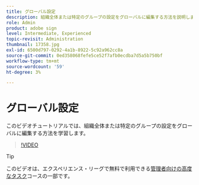 ```yaml
---
title: グローバル設定
description: 組織全体または特定のグループの設定をグローバルに編集する方法を説明します
role: Admin
product: adobe sign
level: Intermediate, Experienced
topic-revisit: Administration
thumbnail: 17358.jpg
exl-id: 6500d797-0292-4a1b-8922-5c92a962cc8a
source-git-commit: 0ed358068fefe5ce52f7afb0ecdba7d5a5b750bf
workflow-type: tm+mt
source-wordcount: '59'
ht-degree: 3%

---
```


# グローバル設定

このビデオチュートリアルでは、組織全体または特定のグループの設定をグローバルに編集する方法を学習します。

>[!VIDEO](https://video.tv.adobe.com/v/17358?hidetitle=true)

>[!TIP]
>
>このビデオは、エクスペリエンス・リーグで無料で利用できる[管理者向けの高度なタスク](https://experienceleague.adobe.com/?recommended=Sign-A-1-2020.1)コースの一部です。
